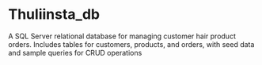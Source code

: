 # Thuliinsta_db
A SQL Server relational database for managing customer hair product orders. Includes tables for customers, products, and orders, with seed data and sample queries for CRUD operations
